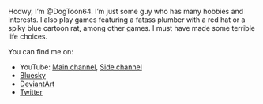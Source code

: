 Hodwy, I’m @DogToon64. I’m just some guy who has many hobbies and interests. I also play games featuring a fatass plumber with a red hat or a spiky blue cartoon rat, among other games. I must have made some terrible life choices.

You can find me on:
* YouTube: <a href = "https://www.youtube.com/@DogToon64" target = "_blank">Main channel</a>, <a href = "https://www.youtube.com/@DogToon64sSideChannel" target = "_blank">Side channel</a>
* <a href = "https://bsky.app/profile/dogtoon64.bsky.social" target = "_blank">Bluesky</a>
* <a href = "https://www.deviantart.com/dogtoon64" target = "_blank">DeviantArt</a>
* <a href = "https://www.deviantart.com/dogtoon64" target = "_blank">Twitter</a>

<!---
DogToon64/DogToon64 is a ✨ special ✨ repository because its `README.md` (this file) appears on your GitHub profile.
You can click the Preview link to take a look at your changes.
--->
